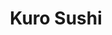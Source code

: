 ---
layout: place
title: Kuro Sushi
permalink: /washington/bellevue/kuro-sushi.html
stateAbbr: WA
stateName: Washington
cityName: Bellevue
seo:
  type: restaurant
  links: null
place_id: ChIJSd6rmVVvkFQRqKgaLIn0Llc
photos:
  - name: >-
      places/ChIJSd6rmVVvkFQRqKgaLIn0Llc/photos/AeeoHcKBZGTCGrX6PgGwREh_vaWeS2uF-5dYCw3NOxF0HAYdiFUU1FDWUtFWY51ZT3s_RiFNekMwnM7zn8_eMq4_14Eyd52s-fXIba1qWK0a6JgZxKCS8Y7fqaAi4BaLRiBlSb300A9fFwNeCdTak-wxE4nuaGEL8bTxjPvmxAr7Oj0lhPIWpXVs4h7eCMXzNQ99N-7KFmb89u_R5H7fGeGHxAZgAdCFbN3gK0FPNGNu4pb9eIBimd_Gk85GK-0lYMyEW7nd68Yf9gw2EIIj7govGiA-XYLnLSUoL_4Re80OiWunu5CpPNjBbmNPvVi-o6En6OlUnFemCkzT0jM14Rz8UnyXaI9Fe2Gpy9DvKhs7s1ak42C3-3ifnu8YupEHB2cjrgn9omrt75vUo45yjn9sjaeJ3M0a7sSdGvJQgRHyFaYlUoe3
    widthPx: 4032
    heightPx: 3024
    authorAttributions:
      - displayName: __
        uri: https://maps.google.com/maps/contrib/100584301031568188407
        photoUri: >-
          https://lh3.googleusercontent.com/a-/ALV-UjURtewwsqVG5PO3uKPn3OOA0FnfaP0WZtSfpikwyWKQHm8YamdS=s100-p-k-no-mo
    flagContentUri: >-
      https://www.google.com/local/imagery/report/?cb_client=maps_api_places.places_api&image_key=!1e10!2sCIHM0ogKEICAgIDRzOyooQE&hl=en-US
    googleMapsUri: >-
      https://www.google.com/maps/place//data=!3m4!1e2!3m2!1sCIHM0ogKEICAgIDRzOyooQE!2e10!4m2!3m1!1s0x54906f5599abde49:0x572ef4892c1aa8a8
  - name: >-
      places/ChIJSd6rmVVvkFQRqKgaLIn0Llc/photos/AeeoHcL3VvfiR80ePVYWVi1AOteMfP6jhNSFPviId0tAtpP3VNxiXI-W0D5-WUTtXNJ9zSOxUOqNGb1vb2k21gmPxA1LwdGvCLFHGFQPsBokmmrSgVDvFtyp7Ikb9xnDx_P4cLkq6D-KFHxEgxUgCau0p29VPiBOigRqhTFKW5ygJ-cGNb7uUfTlbjLX705UePnAFIzFfNbmgqLzDXX6M3FjCjVmT1bZfjGHmFXjKGK3eCISm0akeTachy-38Q8Ue9De5rqKZR1i8wRQIyaR8Z7wlRoG0AT_KJA-I753T_9Td5tCRQ
    widthPx: 1280
    heightPx: 961
    authorAttributions:
      - displayName: Kuro Sushi
        uri: https://maps.google.com/maps/contrib/105656084389774450754
        photoUri: >-
          https://lh3.googleusercontent.com/a/ACg8ocKnjTlltX0R1rbc-UOkU7wWCBQy7pgRJDQuZRJeC73xtTJdbA=s100-p-k-no-mo
    flagContentUri: >-
      https://www.google.com/local/imagery/report/?cb_client=maps_api_places.places_api&image_key=!1e10!2sAF1QipOTldnznfYp0J0e7RDqaP0gVX0GfV7Y8b3BRbym&hl=en-US
    googleMapsUri: >-
      https://www.google.com/maps/place//data=!3m4!1e2!3m2!1sAF1QipOTldnznfYp0J0e7RDqaP0gVX0GfV7Y8b3BRbym!2e10!4m2!3m1!1s0x54906f5599abde49:0x572ef4892c1aa8a8
  - name: >-
      places/ChIJSd6rmVVvkFQRqKgaLIn0Llc/photos/AeeoHcJIsxm8EVkzwMEK1_uVGtEC50iJK8PlBf1PmTdUKyjrooq5vajbO7EIdBVFV6NEntTjCe4v_8kAb4gINNogo7Fm78CKBEVLVbtKHuyMaI-qFn2Az9Sz3EjQ3yreiCWXfDZeKPzSgvFWBwxwBhwElzJreoyyP1dh_HdVZRc5RqnrCnpz3st9hZYIEHb3jD3fRKdmDRa_Uu2yANOR7safWLcl6wx_rNwvPcZFXtov_rM4MLHqgJz0dyTRMM4wSiRzRwX4_LNggU2POqmzk_ad8jY8UFJi4yqJ6BdexXHLUY4RJE0w3iJFgyhMviEXdlJtTxobT7EDKIAVLkxt4HAtVqUD6cz_qsXU6WQdZYSmzKS-oYucrhu3g8NYBstDLK0cQs0YsN88-jKo9Q9nFqZ8NHwKW90VEUQvl13PKLJPimMwOIM
    widthPx: 4000
    heightPx: 3000
    authorAttributions:
      - displayName: Lorretta Leung
        uri: https://maps.google.com/maps/contrib/102765415897276607585
        photoUri: >-
          https://lh3.googleusercontent.com/a-/ALV-UjWaOXJ3dkm2fimtBLA-1cMUzh7ve5q9J4j-ndo6089MqN4kS4r0zg=s100-p-k-no-mo
    flagContentUri: >-
      https://www.google.com/local/imagery/report/?cb_client=maps_api_places.places_api&image_key=!1e10!2sCIHM0ogKEICAgIDziLaH8QE&hl=en-US
    googleMapsUri: >-
      https://www.google.com/maps/place//data=!3m4!1e2!3m2!1sCIHM0ogKEICAgIDziLaH8QE!2e10!4m2!3m1!1s0x54906f5599abde49:0x572ef4892c1aa8a8
  - name: >-
      places/ChIJSd6rmVVvkFQRqKgaLIn0Llc/photos/AeeoHcJYuk7kMCGU2uaiNvlOq2CTzYzY0JV_l5mJUl0FOUzagnXr5uuPvuXOi2iMt8wPNiy5ezIyW7ZsMhUH99p16iGZrTBulhO4Y4kGsribP3ETIjjxGEwzEsA7peRyEV56T84OfnW9TJVL2UyxZKYUVEMLvqUmsUeH3nM9NS7bhofP770cgUsAkO_2-5uUzLW1-KBbevyEQGg22zZ2nFkK69BCF2P02EG_IK1tgqTgyFx4NhiqEeEdDq4KitLQqk5Vq_cNb5v3Aoi6oAWazN7hhToydYLd1TwIg0Cu8igTQLvK5q9w0gYsum3SMF0Q7CEMejQ_XLdjF6mO6n0QXpfV_CYIDfWHQu4UD6Qj-QasFiArpXfD6lbJIdbhSCpU-_ylXlkC79FZuHJXX4GXiEdt0yHe0ZDYr2IMeAEx9vBKeDeItg
    widthPx: 3024
    heightPx: 4032
    authorAttributions:
      - displayName: Ed Lam
        uri: https://maps.google.com/maps/contrib/108686985777376767709
        photoUri: >-
          https://lh3.googleusercontent.com/a-/ALV-UjUTQjZUuazgccfJ1X-mCyXj5aEuPqFkGliehnQVQ06yZMRg07KQ=s100-p-k-no-mo
    flagContentUri: >-
      https://www.google.com/local/imagery/report/?cb_client=maps_api_places.places_api&image_key=!1e10!2sCIHM0ogKEICAgICn86OBcg&hl=en-US
    googleMapsUri: >-
      https://www.google.com/maps/place//data=!3m4!1e2!3m2!1sCIHM0ogKEICAgICn86OBcg!2e10!4m2!3m1!1s0x54906f5599abde49:0x572ef4892c1aa8a8
  - name: >-
      places/ChIJSd6rmVVvkFQRqKgaLIn0Llc/photos/AeeoHcJTvGEFoPDURrPm_ArR2VBeUH-7TKaEzagPw1Sx1SqlwPxoQZiHaB_PH4RW_32YMQ5CjCoL_EhkVfeunenzYrcPeDxCYc2S9UCTYvQh19fEy40WhDrbJP0DzpFnQoCQWMNvUxAMV02epN_7z1Kld6zxBrJk4Q3B6_SFwOOJBf9U5PlGEEMFh2tsQ4B2yakfzW2cyiLTiBkqIhHmweqYg7l7EgrK-aa69_1IfIS8KnJAWj-bOerImsPbYaAr5FwugKiIyp9yRXZy-_C9QjrIRx8A5fbTsMhueHPMVZVf5C8i_ORp2fReCicoUGyf0KIa_6cLpQ-G9w8VdP9WwdAKPIylaI7JAIhyxA-hyhWCEElYYS8xCIMK1Zc2OnJdLA-ncaaYxpf3d9Cs93HVkIiGjTgy93hp2wKT3bm4xh3t3DBDhAmq
    widthPx: 4800
    heightPx: 3600
    authorAttributions:
      - displayName: Carlee Hobbs Toth
        uri: https://maps.google.com/maps/contrib/102707633131496156008
        photoUri: >-
          https://lh3.googleusercontent.com/a-/ALV-UjVg7jDwf4t5t7CT7ZoWo2GyKTifVS6IREA33nCUwio0mtYM99azHA=s100-p-k-no-mo
    flagContentUri: >-
      https://www.google.com/local/imagery/report/?cb_client=maps_api_places.places_api&image_key=!1e10!2sCIHM0ogKEICAgMCQgfrLyAE&hl=en-US
    googleMapsUri: >-
      https://www.google.com/maps/place//data=!3m4!1e2!3m2!1sCIHM0ogKEICAgMCQgfrLyAE!2e10!4m2!3m1!1s0x54906f5599abde49:0x572ef4892c1aa8a8
  - name: >-
      places/ChIJSd6rmVVvkFQRqKgaLIn0Llc/photos/AeeoHcJyzbX0dHuUiyNRQlWEJefdGdzzQjyYB8Quihdd6r0oLCq7D5udCJmbaYSextt6YtxYKAI_4CDMScena0jASBnkZ2xPAgTFY4jOV_n36HfTjnUtahRW72_gvymBu_XWaJvIcK-CdcdcM-0PfeFu_BBqh2VXvE-d1e63o5oQrXz10MGRYuInbMG3BxyW3v4NPNzrJaBQ23os8uISsh0XG-NB0RN1doPsjRCUByaOiDM76eTckqmV07cV-8s5UwJ8tVGFV0exDRzG_PjH-gVHdtWJ2fE9Zr8KOrdq_TXZdYGGh4IS3HcaL3lLzrgqYet29_FsjLdGXGnETyl4LjVYI5ha4k_-JsLOvP8DWxzPEbzOA3ecDg0W1cI2OsrLuyH9bCUawsyRu7gRZL_-rZBihTpxbdGTF-nyhtlG73abW_KxmA
    widthPx: 4080
    heightPx: 3072
    authorAttributions:
      - displayName: Cameron Hui
        uri: https://maps.google.com/maps/contrib/100759672863658537769
        photoUri: >-
          https://lh3.googleusercontent.com/a-/ALV-UjVMzBo49KeHDKyMT6nZ_bJ6oHNO_eArvBYT935_SuIOQhWG4sVWWw=s100-p-k-no-mo
    flagContentUri: >-
      https://www.google.com/local/imagery/report/?cb_client=maps_api_places.places_api&image_key=!1e10!2sCIHM0ogKEICAgIDNhbmjAQ&hl=en-US
    googleMapsUri: >-
      https://www.google.com/maps/place//data=!3m4!1e2!3m2!1sCIHM0ogKEICAgIDNhbmjAQ!2e10!4m2!3m1!1s0x54906f5599abde49:0x572ef4892c1aa8a8
  - name: >-
      places/ChIJSd6rmVVvkFQRqKgaLIn0Llc/photos/AeeoHcKfp-hdM648k16b2NNmtDB6u7WcXpZ27tv05IC0BdNkD-rR9iJWFMiTMebNBGR0LhRwD7tGNvTzB-ovtMu9iO-pa1NCikW4eepyvmOtN0uEWmTXzhDC-NT85ShZR-YEilwN03BYyTndVag9qOtX4CUJqFbtXuY6p9gwO9ea7h-651lRa1BaFKJ_v77Fj06dyaO0XNoenCf7j2KwEyn_H7wo_yK7CagkXekbITJC8x2pZmKY-mcLGCOXSpdaS55n53PLlQ2umuiyWcksIZ-O90NJKGtMzHKFLowdnfC6LBJMg_2SAdSvZ2VE8_ppHHjMb184KnGRaJfoh6oZ-qHyTCjGxZKK0n3PuI3e6D7wGYHp02Z-Uk4C1VgVhMjuUV6ROgGkhQa8pUCGobSIogFaHNm8ucH6_HxiSqXo8kWeB6beEA
    widthPx: 3000
    heightPx: 4000
    authorAttributions:
      - displayName: Betsy Papaly
        uri: https://maps.google.com/maps/contrib/113019407741243536080
        photoUri: >-
          https://lh3.googleusercontent.com/a-/ALV-UjW7x0_rHR8JU0zH-drPiv22Dwe9Q9zjEhRh8ZFfSWX0GK76FupD2g=s100-p-k-no-mo
    flagContentUri: >-
      https://www.google.com/local/imagery/report/?cb_client=maps_api_places.places_api&image_key=!1e10!2sCIHM0ogKEICAgIDvpuPXeQ&hl=en-US
    googleMapsUri: >-
      https://www.google.com/maps/place//data=!3m4!1e2!3m2!1sCIHM0ogKEICAgIDvpuPXeQ!2e10!4m2!3m1!1s0x54906f5599abde49:0x572ef4892c1aa8a8
  - name: >-
      places/ChIJSd6rmVVvkFQRqKgaLIn0Llc/photos/AeeoHcK7mqYiJvmr8IVmTaAKMjfWhOQ6BVIAH4OH560ymbjVw_GEfhtsJIkkinw1IZbLlfCj4N6MpKse2pbn7kFM6UYGsDzjwzF97LSkGM_CjmlhCGEx_zcZbei_85FcwZDZhByn2lfQBITOxIj2iErKfoVY3WpsNNRpMKaGdtGnnN1D6XpHTTWXIYUBIMx3DCNgs5CuTcOIpU36mGSE1toUMDSjmlTUxVY6PO0wqgvDkQ0MzsYDob0C7xkUS-goRgXE8bmyvWjWnKirx95ZoFwuTXy0Eq0FYRKTC0vTKo7vn6AZ1zzLQZanJxNlgd3skeKeCtNHTin_p5Dan4xir75f_F5wOTjxg-LINSOeuwrvViCrWxoilH7Y1A-sM7DI6asExZ--60iMobRgP8U6-m42y11r4j6Gd3Ec_5DsP-zAMB75pyc0
    widthPx: 3072
    heightPx: 4080
    authorAttributions:
      - displayName: Sannidhi Jalukar
        uri: https://maps.google.com/maps/contrib/116534072433247574589
        photoUri: >-
          https://lh3.googleusercontent.com/a-/ALV-UjWcVFOtjTfyo9-dCwzUWsGFmiArqfh8FgWRHDA4qg31SXH2D3nS1A=s100-p-k-no-mo
    flagContentUri: >-
      https://www.google.com/local/imagery/report/?cb_client=maps_api_places.places_api&image_key=!1e10!2sCIHM0ogKEICAgMDgwOv_5AE&hl=en-US
    googleMapsUri: >-
      https://www.google.com/maps/place//data=!3m4!1e2!3m2!1sCIHM0ogKEICAgMDgwOv_5AE!2e10!4m2!3m1!1s0x54906f5599abde49:0x572ef4892c1aa8a8
  - name: >-
      places/ChIJSd6rmVVvkFQRqKgaLIn0Llc/photos/AeeoHcIeGqJ1XRmshYqAMDSPjBFYACKznLbe1zKKTgRqsaEI7IusmXFzNZ1_DIHc_qChZNUErctWuWzrigfmoqKxtT6OX81sN1H90-PapgllHokjkP86OCjdDLsDuCzh-c8YNj7UZ4xAIH1BrZ05qHic5iPKMzhVtVW6Q7ykFBCCjewWbF08BK6fGa5WguZmm9HMK4XtuTCyvlCylsHJ8RWZ87i8gwNXCu8OuMdRT4QWgtbRYpVBq--kRNJGXWiioPVCsxuPUkrkJFODO_juAwdsiOXaKZ-Lf0LNbouN1oF-80USkVEhrUPkuiXHEJKxG5NvnGzxOHHvpLgaCNOMMH2AWQo1Nga1W5Tt92xHj0c4_OQG31c-7PdsBxaVOp30dP5mPPTG2iqVwqf7QxNqbygu1Z54tbfT4O6PcD93L_SmfLnBn04
    widthPx: 4000
    heightPx: 3000
    authorAttributions:
      - displayName: Dmitriy Marchevsky
        uri: https://maps.google.com/maps/contrib/115653323136538903261
        photoUri: >-
          https://lh3.googleusercontent.com/a-/ALV-UjXu3kq2EwJtJyrhv5MO5YLzH6pX1Ba5ZSc5R8gphPR_2G2VQkqqnw=s100-p-k-no-mo
    flagContentUri: >-
      https://www.google.com/local/imagery/report/?cb_client=maps_api_places.places_api&image_key=!1e10!2sCIHM0ogKEICAgICpjJ-_vgE&hl=en-US
    googleMapsUri: >-
      https://www.google.com/maps/place//data=!3m4!1e2!3m2!1sCIHM0ogKEICAgICpjJ-_vgE!2e10!4m2!3m1!1s0x54906f5599abde49:0x572ef4892c1aa8a8
  - name: >-
      places/ChIJSd6rmVVvkFQRqKgaLIn0Llc/photos/AeeoHcJTI6ZSe7c0lFiJVskky0efwIACcWnjmB_E7Y0SwEPMTr2v__yPp1ejVECFRNMz3kiNCFtJpe2UKHLh_kUF2iYptiwlycpWjevg3tJhEf-H0Go4QHJFy-rF_0LqL-RxtoUi3VLDLZZH9xclT7Ylyj33qn_InxToe92jpQ1-Wg7E2x3krF6DpZZ_CdVISm85wzAvWJ1699M7_-do3D-_mC2ap_oo7OXrDYstuoztvYhC5HuWzS9368XuuuTKXa0SiE0iGDy_HkZvo0ce8PXYWtlYJUgPP7IU-XEZib7uUHUFwE9SpBEUCGv-Prhn9qeWUe3YvTnFUVj4sfN8SfpjbyuDAiR4dQkSlNDCXBIWfsA9JfkyLA1QAYzqKHpSBgFSqFxoblkmXw15OnKqmMsrJDvsKMxZmuaQVMLM_lUacjKxDRw
    widthPx: 3072
    heightPx: 4096
    authorAttributions:
      - displayName: Betsy Papaly
        uri: https://maps.google.com/maps/contrib/113019407741243536080
        photoUri: >-
          https://lh3.googleusercontent.com/a-/ALV-UjW7x0_rHR8JU0zH-drPiv22Dwe9Q9zjEhRh8ZFfSWX0GK76FupD2g=s100-p-k-no-mo
    flagContentUri: >-
      https://www.google.com/local/imagery/report/?cb_client=maps_api_places.places_api&image_key=!1e10!2sCIHM0ogKEICAgIDvpuPXxQE&hl=en-US
    googleMapsUri: >-
      https://www.google.com/maps/place//data=!3m4!1e2!3m2!1sCIHM0ogKEICAgIDvpuPXxQE!2e10!4m2!3m1!1s0x54906f5599abde49:0x572ef4892c1aa8a8
address: 15100 SE 38th St suite 305a, Bellevue, WA 98006, USA
street: 15100 SE 38th St suite 305a
city: Bellevue
state: WA
zip: '98006'
country: USA
neighborhood: West Lake Sammamish
latitude: '47.576539'
longitude: '-122.137184'
accessibility_options:
  wheelchairAccessibleParking: true
  wheelchairAccessibleEntrance: true
  wheelchairAccessibleRestroom: true
  wheelchairAccessibleSeating: true
business_status: OPERATIONAL
name: Kuro Sushi
google_maps_links:
  directionsUri: >-
    https://www.google.com/maps/dir//''/data=!4m7!4m6!1m1!4e2!1m2!1m1!1s0x54906f5599abde49:0x572ef4892c1aa8a8!3e0
  placeUri: https://maps.google.com/?cid=6282227400216062120
  writeAReviewUri: >-
    https://www.google.com/maps/place//data=!4m3!3m2!1s0x54906f5599abde49:0x572ef4892c1aa8a8!12e1
  reviewsUri: >-
    https://www.google.com/maps/place//data=!4m4!3m3!1s0x54906f5599abde49:0x572ef4892c1aa8a8!9m1!1b1
  photosUri: >-
    https://www.google.com/maps/place//data=!4m3!3m2!1s0x54906f5599abde49:0x572ef4892c1aa8a8!10e5
primary_type: Japanese Restaurant
opening_hours:
  regular: null
  current: null
secondary_opening_hours:
  regular:
    weekdayDescriptions: null
    type: null
  current:
    weekdayDescriptions: null
    type: null
phone: null
price_level: null
price_range: null
rating: null
rating_count: 0
website: null
description: >-
  Discover Kuro Sushi in Bellevue, WA$$$Kuro Sushi in Bellevue, WA, stands out
  as a modern Japanese restaurant that brings fresh and innovative flavors to
  sushi enthusiasts in the area. With a menu featuring an array of sushi rolls,
  nigiri, and small plates, it captures the essence of traditional Japanese
  dining in a trendy, welcoming atmosphere perfect for those searching for sushi
  restaurants nearby. The spot emphasizes high-quality ingredients and creative
  presentations, making it a go-to choice for anyone craving authentic yet
  contemporary Japanese cuisine. Accessibility features like wheelchair-friendly
  parking and seating add to its appeal, ensuring a comfortable visit for all.
  Whether you're exploring sushi places near me or looking for top-rated
  options, this location combines style and substance for an enjoyable meal.
generative_summary: >-
  Discover Kuro Sushi in Bellevue, WA$$$Kuro Sushi in Bellevue, WA, stands out
  as a modern Japanese restaurant that brings fresh and innovative flavors to
  sushi enthusiasts in the area. With a menu featuring an array of sushi rolls,
  nigiri, and small plates, it captures the essence of traditional Japanese
  dining in a trendy, welcoming atmosphere perfect for those searching for sushi
  restaurants nearby. The spot emphasizes high-quality ingredients and creative
  presentations, making it a go-to choice for anyone craving authentic yet
  contemporary Japanese cuisine. Accessibility features like wheelchair-friendly
  parking and seating add to its appeal, ensuring a comfortable visit for all.
  Whether you're exploring sushi places near me or looking for top-rated
  options, this location combines style and substance for an enjoyable meal.
generative_disclosure: Summarized by AI using the Grok-3-Mini model.
reviews: null
review_summary: >-
  What Visitors Are Buzzing About$$$Visitors often rave about the tasty sushi
  rolls at this spot, praising the fresh ingredients and unique twists like the
  signature purple rice that make dishes stand out. Many appreciate the friendly
  and attentive service that keeps the vibe relaxed and enjoyable, turning a
  simple meal into a pleasant experience. Folks highlight the calming atmosphere
  as a nice backdrop for enjoying Japanese favorites, making it a solid pick for
  casual outings or groups. Overall, the consensus leans positive, with diners
  noting consistent quality that lives up to expectations for those seeking the
  best sushi near me. While opinions vary, the general feedback keeps an upbeat
  tone, encouraging others to give it a try for a satisfying dining adventure.
review_disclosure: Summarized by AI using the Grok-3-Mini model.
parking_options: null
payment_options: null
allow_dogs: null
curbside_pickup: null
delivery: null
dine_in: null
good_for_children: null
good_for_groups: null
good_for_sports: null
live_music: null
menu_for_children: null
outdoor_seating: null
reservable: null
restroom: null
serves_beer: null
serves_breakfast: null
serves_brunch: null
serves_cocktails: null
serves_coffee: null
serves_dinner: null
serves_dessert: null
serves_lunch: null
serves_vegetarian_food: null
serves_wine: null
takeout: null
update_category: pro
places_description: null

---